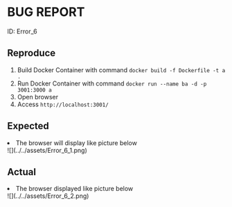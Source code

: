 <h1>BUG REPORT</h1>
ID: Error_6
<h2>Reproduce</h2>
<ol>
    <li>Build Docker Container with command <code>docker build -f Dockerfile -t a .</code></li>
    <li>Run Docker Container with command <code>docker run --name ba -d -p 3001:3000 a</code></li>
    <li>Open browser</li>
    <li>Access <code>http://localhost:3001/</code></li>
</ol>
<h2>Expected</h2>
    <li>The browser will display like picture below</li>
    ![](../../assets/Error_6_1.png)
<h2>Actual</h2>
    <li>The browser displayed like picture below</li>
    ![](../../assets/Error_6_2.png)